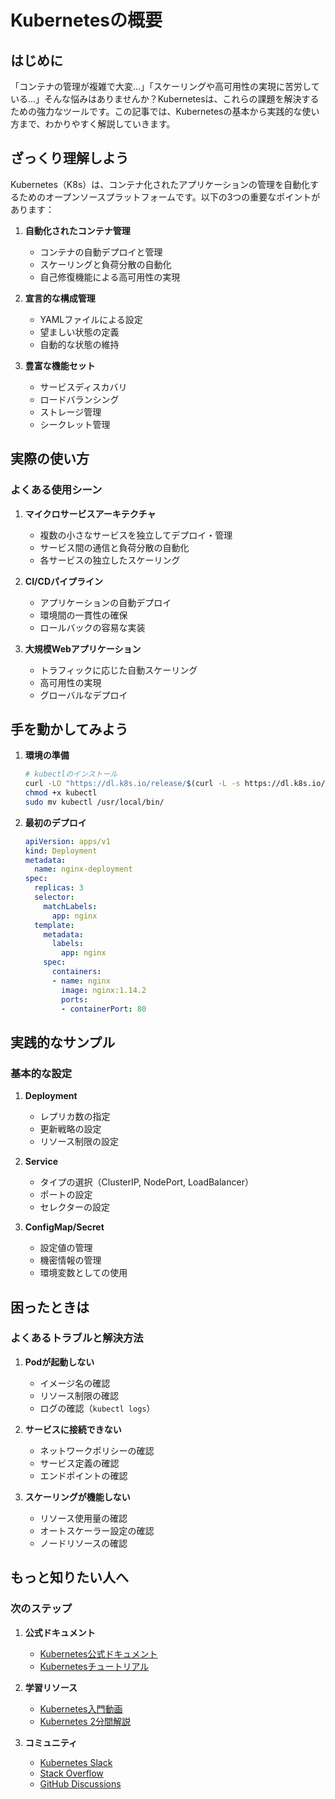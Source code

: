 # Kubernetesの概要

## はじめに
「コンテナの管理が複雑で大変...」「スケーリングや高可用性の実現に苦労している...」そんな悩みはありませんか？Kubernetesは、これらの課題を解決するための強力なツールです。この記事では、Kubernetesの基本から実践的な使い方まで、わかりやすく解説していきます。

## ざっくり理解しよう
Kubernetes（K8s）は、コンテナ化されたアプリケーションの管理を自動化するためのオープンソースプラットフォームです。以下の3つの重要なポイントがあります：

1. **自動化されたコンテナ管理**
   - コンテナの自動デプロイと管理
   - スケーリングと負荷分散の自動化
   - 自己修復機能による高可用性の実現

2. **宣言的な構成管理**
   - YAMLファイルによる設定
   - 望ましい状態の定義
   - 自動的な状態の維持

3. **豊富な機能セット**
   - サービスディスカバリ
   - ロードバランシング
   - ストレージ管理
   - シークレット管理

## 実際の使い方
### よくある使用シーン
1. **マイクロサービスアーキテクチャ**
   - 複数の小さなサービスを独立してデプロイ・管理
   - サービス間の通信と負荷分散の自動化
   - 各サービスの独立したスケーリング

2. **CI/CDパイプライン**
   - アプリケーションの自動デプロイ
   - 環境間の一貫性の確保
   - ロールバックの容易な実装

3. **大規模Webアプリケーション**
   - トラフィックに応じた自動スケーリング
   - 高可用性の実現
   - グローバルなデプロイ

## 手を動かしてみよう
1. **環境の準備**
   ```bash
   # kubectlのインストール
   curl -LO "https://dl.k8s.io/release/$(curl -L -s https://dl.k8s.io/release/stable.txt)/bin/linux/amd64/kubectl"
   chmod +x kubectl
   sudo mv kubectl /usr/local/bin/
   ```

2. **最初のデプロイ**
   ```yaml
   apiVersion: apps/v1
   kind: Deployment
   metadata:
     name: nginx-deployment
   spec:
     replicas: 3
     selector:
       matchLabels:
         app: nginx
     template:
       metadata:
         labels:
           app: nginx
       spec:
         containers:
         - name: nginx
           image: nginx:1.14.2
           ports:
           - containerPort: 80
   ```

## 実践的なサンプル
### 基本的な設定
1. **Deployment**
   - レプリカ数の指定
   - 更新戦略の設定
   - リソース制限の設定

2. **Service**
   - タイプの選択（ClusterIP, NodePort, LoadBalancer）
   - ポートの設定
   - セレクターの設定

3. **ConfigMap/Secret**
   - 設定値の管理
   - 機密情報の管理
   - 環境変数としての使用

## 困ったときは
### よくあるトラブルと解決方法
1. **Podが起動しない**
   - イメージ名の確認
   - リソース制限の確認
   - ログの確認（`kubectl logs`）

2. **サービスに接続できない**
   - ネットワークポリシーの確認
   - サービス定義の確認
   - エンドポイントの確認

3. **スケーリングが機能しない**
   - リソース使用量の確認
   - オートスケーラー設定の確認
   - ノードリソースの確認

## もっと知りたい人へ
### 次のステップ
1. **公式ドキュメント**
   - [Kubernetes公式ドキュメント](https://kubernetes.io/docs/concepts/overview/)
   - [Kubernetesチュートリアル](https://kubernetes.io/docs/tutorials/)

2. **学習リソース**
   - [Kubernetes入門動画](https://www.youtube.com/watch?v=QJ4fODH6DXI)
   - [Kubernetes 2分間解説](https://youtu.be/XfBrtNZ2OCw)

3. **コミュニティ**
   - [Kubernetes Slack](https://slack.k8s.io/)
   - [Stack Overflow](https://stackoverflow.com/questions/tagged/kubernetes)
   - [GitHub Discussions](https://github.com/kubernetes/kubernetes/discussions)
